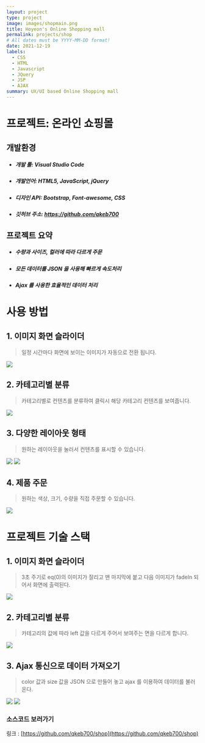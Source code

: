 ```yaml
---
layout: project
type: project
image: images/shopmain.png
title: Hoyeon's Online Shopping mall
permalink: projects/shop
# All dates must be YYYY-MM-DD format!
date: 2021-12-19
labels:
  - CSS
  - HTML
  - Javascript
  - JQuery
  - JSP
  - AJAX
summary: UX/UI based Online Shopping mall
---
```


# 프로젝트: 온라인 쇼핑몰

## 개발환경
- ##### 개발 툴: Visual Studio Code
- ##### 개발언어: HTML5, JavaScript, jQuery
- ##### 디자인 API: Bootstrap, Font-awesome, CSS
- ##### 깃허브 주소: https://github.com/qkeb700

## 프로젝트 요약
- ##### 수량과 사이즈, 컬러에 따라 다르게 주문
- ##### 모든 데이터를 JSON 을 사용해 빠르게 속도처리
- ##### Ajax 를 사용한 효율적인 데이터 처리

# 사용 방법

## 1. 이미지 화면 슬라이더
> 일정 시간마다 화면에 보이는 이미지가 자동으로 전환 됩니다.

<img class="ui centered huge image" src="..\images\viewchange.png">

## 2. 카테고리별 분류
> 카테고리별로 컨텐츠를 분류하여 클릭시 해당 카테고리 컨텐츠를 보여줍니다.

<img class="ui centered huge image" src="..\images\weekly.png">

## 3. 다양한 레이아웃 형태
> 원하는 레이아웃을 눌러서 컨텐츠를 표시할 수 있습니다.

<img class="ui centered huge image" src="..\images\firstlist.png">

<img class="ui centered huge image" src="..\images\secondlist.png">

## 4. 제품 주문
> 원하는 색상, 크기, 수량을 직접 주문할 수 있습니다.

<img class="ui centered huge image" src="..\images\viewdetail.png">

# 프로젝트 기술 스택

## 1. 이미지 화면 슬라이더
> 3초 주기로 eq(0)의 이미지가 잘리고 맨 마지막에 붙고 다음 이미지가 fadeIn 되어서 화면에 출력된다.

<img class="ui centered huge image" src="..\images\slidercoding.png">

## 2. 카테고리별 분류
> 카테고리의 값에 따라 left 값을 다르게 주어서 보여주는 면을 다르게 합니다.

<img class="ui centered huge image" src="..\images\weeklycoding.png"> 

## 3. Ajax 통신으로 데이터 가져오기
> color 값과 size 값을 JSON 으로 만들어 놓고 ajax 를 이용하여 데이터를 불러온다.

<img class="ui centered huge image" src="..\images\ajaxcolor.png">

<img class="ui centered huge image" src="..\images\ajaxsize.png">

### 소스코드 보러가기
링크 : [https://github.com/qkeb700/shop](https://github.com/qkeb700/shop)

